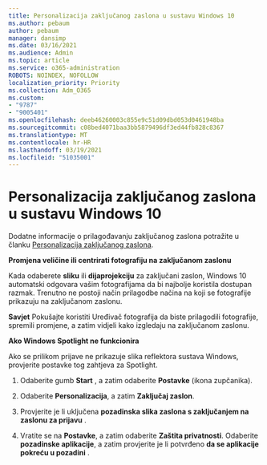 ```yaml
---
title: Personalizacija zaključanog zaslona u sustavu Windows 10
ms.author: pebaum
author: pebaum
manager: dansimp
ms.date: 03/16/2021
ms.audience: Admin
ms.topic: article
ms.service: o365-administration
ROBOTS: NOINDEX, NOFOLLOW
localization_priority: Priority
ms.collection: Adm_O365
ms.custom:
- "9787"
- "9005401"
ms.openlocfilehash: deeb46260003c855e9c51d09dbd053d0461948ba
ms.sourcegitcommit: c08bed4071baa3bb5879496df3ed44fb828c8367
ms.translationtype: MT
ms.contentlocale: hr-HR
ms.lasthandoff: 03/19/2021
ms.locfileid: "51035001"
---
```

# <a name="personalize-your-lock-screen-in-windows-10"></a>Personalizacija zaključanog zaslona u sustavu Windows 10

Dodatne informacije o prilagođavanju zaključanog zaslona potražite u članku [Personalizacija zaključanog zaslona](https://support.microsoft.com/windows/personalize-your-lock-screen-81dab9b0-35cf-887c-84a0-6de8ef72bea0).

**Promjena veličine ili centrirati fotografiju na zaključanom zaslonu**

Kada odaberete **sliku** ili **dijaprojekciju** za zaključani zaslon, Windows 10 automatski odgovara vašim fotografijama da bi najbolje koristila dostupan razmak. Trenutno ne postoji način prilagodbe načina na koji se fotografije prikazuju na zaključanom zaslonu.

**Savjet** Pokušajte koristiti Uređivač fotografija da biste prilagodili fotografije, spremili promjene, a zatim vidjeli kako izgledaju na zaključanom zaslonu.

**Ako Windows Spotlight ne funkcionira**

Ako se prilikom prijave ne prikazuje slika reflektora sustava Windows, provjerite postavke tog zahtjeva za Spotlight. 

1. Odaberite gumb **Start** , a zatim odaberite **Postavke** (ikona zupčanika).

1. Odaberite **Personalizacija**, a zatim **Zaključaj zaslon**.

1. Provjerite je li uključena **pozadinska slika zaslona s zaključanjem na zaslonu za prijavu** .

1. Vratite se na **Postavke**, a zatim odaberite **Zaštita privatnosti**. Odaberite **pozadinske aplikacije**, a zatim provjerite je li potvrđeno **da se aplikacije pokreću u pozadini** .